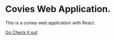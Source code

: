 # Covies Web Application.

This is a covies web application with React.

[Go Check it out](http://www.covies.cf)
